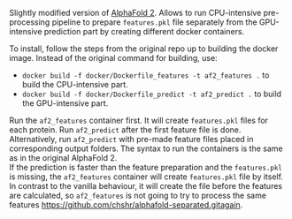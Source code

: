 Slightly modified version of [AlphaFold 2](https://github.com/deepmind/alphafold).
Allows to run CPU-intensive pre-processing pipeline to prepare `features.pkl` file separately 
from the GPU-intensive prediction part by creating different docker containers.

To install, follow the steps from the original repo up to building the docker image.
Instead of the original command for building, use:
- `docker build -f docker/Dockerfile_features -t af2_features .` to build the CPU-intensive part.
- `docker build -f docker/Dockerfile_predict -t af2_predict .` to build the GPU-intensive part.

Run the `af2_features` container first. It will create `features.pkl` files for each protein. 
Run `af2_predict` after the first feature file is done. \
Alternatively, run `af2_predict` with pre-made feature files placed in corresponding output folders.
The syntax to run the containers is the same as in the original AlphaFold 2. \
If the prediction is faster than the feature preparation and the `features.pkl` is missing, 
the `af2_features` container will create `features.pkl` file by itself. In contrast to 
the vanilla behaviour, it will create the file before the features are calculated, so `af2_features`
is not going to try to process the same features https://github.com/chshr/alphafold-separated.gitagain.